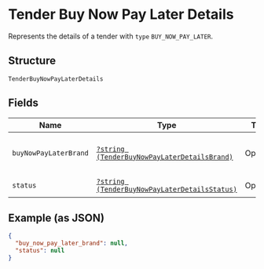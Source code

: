 
# Tender Buy Now Pay Later Details

Represents the details of a tender with `type` `BUY_NOW_PAY_LATER`.

## Structure

`TenderBuyNowPayLaterDetails`

## Fields

| Name | Type | Tags | Description | Getter | Setter |
|  --- | --- | --- | --- | --- | --- |
| `buyNowPayLaterBrand` | [`?string (TenderBuyNowPayLaterDetailsBrand)`](../../doc/models/tender-buy-now-pay-later-details-brand.md) | Optional | - | getBuyNowPayLaterBrand(): ?string | setBuyNowPayLaterBrand(?string buyNowPayLaterBrand): void |
| `status` | [`?string (TenderBuyNowPayLaterDetailsStatus)`](../../doc/models/tender-buy-now-pay-later-details-status.md) | Optional | - | getStatus(): ?string | setStatus(?string status): void |

## Example (as JSON)

```json
{
  "buy_now_pay_later_brand": null,
  "status": null
}
```

